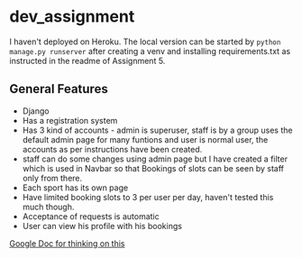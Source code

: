 # dev_assignment

I haven't deployed on Heroku. The local version can be started by `python manage.py runserver` after creating a venv and installing requirements.txt as instructed in the readme of Assignment 5.

## General Features

- Django
- Has a registration system
- Has 3 kind of accounts - admin is superuser, staff is by a group uses the default admin page for many funtions and user is normal user, the accounts as per instructions have been created.
- staff can do some changes using admin page but I have created a filter which is used in Navbar so that Bookings of slots can be seen by staff only from there.
- Each sport has its own page
- Have limited booking slots to 3 per user per day, haven't tested this much though.
- Acceptance of requests is automatic
- User can view his profile with his bookings

[Google Doc for thinking on this](https://docs.google.com/document/d/1ShKLlhXoeRVF1hiiAmQ8MeSl85bJsyjBmXGKl4cCDJY/edit?usp=sharing)
